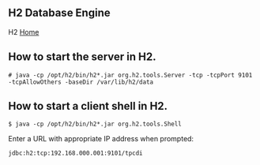 H2 Database Engine
------------------

H2 [Home](http://h2database.com/html/main.html)

How to start the server in H2.
----------------------------------

`# java -cp /opt/h2/bin/h2*.jar org.h2.tools.Server -tcp -tcpPort 9101 -tcpAllowOthers -baseDir /var/lib/h2/data`


How to start a client shell in H2.
----------------------------------

`$ java -cp /opt/h2/bin/h2*.jar org.h2.tools.Shell`   

Enter a URL with appropriate IP address when prompted:   

`jdbc:h2:tcp:192.168.000.001:9101/tpcdi`
